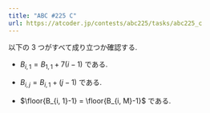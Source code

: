 ```yaml
---
title: "ABC #225 C"
url: https://atcoder.jp/contests/abc225/tasks/abc225_c
---
```

以下の $3$ つがすべて成り立つか確認する.

* $B_{i, 1} = B_{1, 1} + 7(i-1)$ である.

* $B_{i, j} = B_{i, 1} + (j-1)$ である.

* $\floor{B_{i, 1}-1} = \floor{B_{i, M}-1}$ である.
